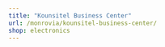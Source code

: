 ```yaml
---
title: "Kounsitel Business Center"
url: /monrovia/kounsitel-business-center/
shop: electronics
---
```

